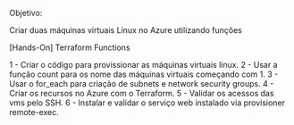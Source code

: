 Objetivo:

Criar duas máquinas virtuais Linux no Azure utilizando funções

[Hands-On] Terraform Functions

1 - Criar o código para provissionar as máquinas virtuais linux.
2 - Usar a função count para os nome das máquinas virtuais começando com 1.
3 - Usar o for_each para criação de subnets e network security groups.
4 - Criar os recursos no Azure com o Terraform.
5 - Validar os acessos das vms pelo SSH.
6 - Instalar e validar o serviço web instalado via provisioner remote-exec.